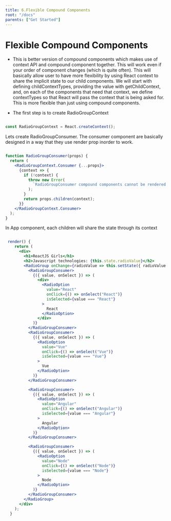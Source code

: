 ```yaml
---
title: 6.Flexible Compound Components
root: "/docs"
parents: ["Get Started"]
---
```

# Flexible Compound Components

* This is better version of compound components which makes use of context API and compound component together. This will work even if your order of component changes (which is quite often). This will basically allow user to have more flexibility by using React context to share the implicit state to our child components. We will start with defining childContextTypes, providing the value with getChildContext, and, on each of the components that need that context, we define contextTypes so that React will pass the context that is being asked for. This is more flexible than just using compound components.

* The first step is to create RadioGroupContext

```jsx

const RadioGroupContext = React.createContext();

```

Lets create RadioGroupConsumer.  The consumer component are basically designed in a way that they use render prop inorder to work.

```jsx

function RadioGroupConsumer(props) {
  return (
    <RadioGroupContext.Consumer {...props}>
      {context => {
        if (!context) {
          throw new Error(
            `RadioGroupConsumer compound components cannot be rendered & this is childish`
          );
        }
        return props.children(context);
      }}
    </RadioGroupContext.Consumer>
  );
}

```
In App component, each children will share the state through its context

```jsx

 render() {
    return (
      <div>
        <h1>ReactJS Girls</h1>
        <h2>Javascript technologies: {this.state.radioValue}</h2>
        <RadioGroup onChange={radioValue => this.setState({ radioValue })}>
          <RadioGroupConsumer>
            {({ value, onSelect }) => (
              <div>
                <RadioOption
                  value="React"
                  onClick={() => onSelect("React")}
                  isSelected={value === "React"}
                >
                  React
                </RadioOption>
              </div>
            )}
          </RadioGroupConsumer>
          <RadioGroupConsumer>
            {({ value, onSelect }) => (
              <RadioOption
                value="Vue"
                onClick={() => onSelect("Vue")}
                isSelected={value === "Vue"}
              >
                Vue
              </RadioOption>
            )}
          </RadioGroupConsumer>

          <RadioGroupConsumer>
            {({ value, onSelect }) => (
              <RadioOption
                value="Angular"
                onClick={() => onSelect("Angular")}
                isSelected={value === "Angular"}
              >
                Angular
              </RadioOption>
            )}
          </RadioGroupConsumer>

          <RadioGroupConsumer>
            {({ value, onSelect }) => (
              <RadioOption
                value="Node"
                onClick={() => onSelect("Node")}
                isSelected={value === "Node"}
              >
                Node
              </RadioOption>
            )}
          </RadioGroupConsumer>
        </RadioGroup>
      </div>
    );
  }

```



